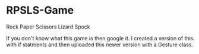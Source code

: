 # RPSLS-Game
Rock Paper Scissors Lizard Spock 

If you don't know what this game is then google it.
I created a version of this with if statments and then uploaded this newer version with a Gesture class. 
